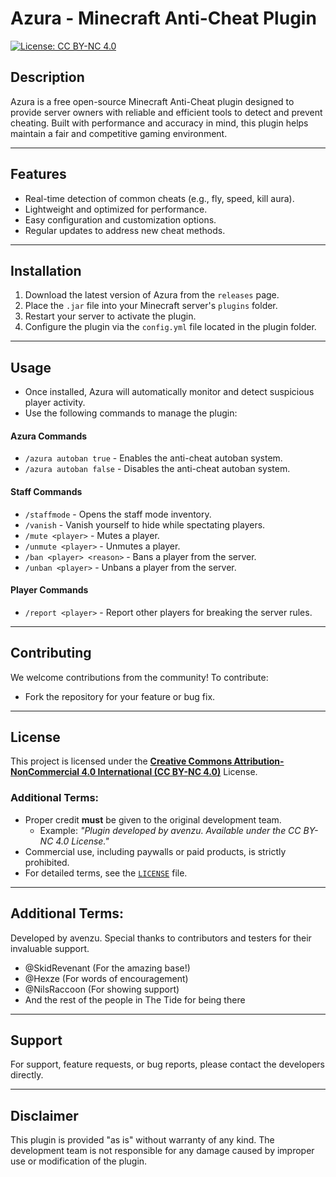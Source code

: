 # Azura - Minecraft Anti-Cheat Plugin

[![License: CC BY-NC 4.0](https://img.shields.io/badge/License-CC%20BY--NC%204.0-lightgrey.svg)](https://creativecommons.org/licenses/by-nc/4.0/)

## Description
Azura is a free open-source Minecraft Anti-Cheat plugin designed to provide server owners with reliable and efficient tools to detect and prevent cheating. Built with performance and accuracy in mind, this plugin helps maintain a fair and competitive gaming environment.

---

## Features
- Real-time detection of common cheats (e.g., fly, speed, kill aura).
- Lightweight and optimized for performance.
- Easy configuration and customization options.
- Regular updates to address new cheat methods.

---

## Installation
1. Download the latest version of Azura from the `releases` page.
2. Place the `.jar` file into your Minecraft server's `plugins` folder.
3. Restart your server to activate the plugin.
4. Configure the plugin via the `config.yml` file located in the plugin folder.

---

## Usage
- Once installed, Azura will automatically monitor and detect suspicious player activity.
- Use the following commands to manage the plugin:

#### Azura Commands
  - `/azura autoban true` - Enables the anti-cheat autoban system.
  - `/azura autoban false` - Disables the anti-cheat autoban system.

#### Staff Commands
  - `/staffmode` - Opens the staff mode inventory.
  - `/vanish` - Vanish yourself to hide while spectating players.
  - `/mute <player>` - Mutes a player.
  - `/unmute <player>` - Unmutes a player.
  - `/ban <player> <reason>` - Bans a player from the server.
  - `/unban <player>` - Unbans a player from the server.

#### Player Commands
  - `/report <player>` - Report other players for breaking the server rules.

---

## Contributing
We welcome contributions from the community! To contribute:
- Fork the repository for your feature or bug fix.

---

## License
This project is licensed under the **[Creative Commons Attribution-NonCommercial 4.0 International (CC BY-NC 4.0)](https://creativecommons.org/licenses/by-nc/4.0/)** License.

### Additional Terms:
- Proper credit **must** be given to the original development team. 
  - Example: *"Plugin developed by avenzu. Available under the CC BY-NC 4.0 License."*
- Commercial use, including paywalls or paid products, is strictly prohibited.
- For detailed terms, see the [`LICENSE`](LICENSE) file.

---

## Additional Terms:
Developed by avenzu.
Special thanks to contributors and testers for their invaluable support.

- @SkidRevenant (For the amazing base!)
- @Hexze (For words of encouragement)
- @NilsRaccoon (For showing support)
- And the rest of the people in The Tide for being there

---

## Support
For support, feature requests, or bug reports, please contact the developers directly.

---

## Disclaimer
This plugin is provided "as is" without warranty of any kind. The development team is not responsible for any damage caused by improper use or modification of the plugin.
